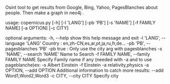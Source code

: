 Osint tool to get results from Google, Bing, Yahoo, PagesBlanches about people.
Then make a graph in neo4j .

usage: copernicus.py [-h] [-l 'LANG'] [-pb 'PB'] [-s 'NAME'] [-f FAMILY NAME]
                     [-a OPTION] [-c CITY]

optional arguments:
  -h, --help            show this help message and exit
  -l 'LANG', --language 'LANG'
                        Country : en,zh-CN,es,ar,pt,ja,ru,fr,de...
  -pb 'PB', --pagesblanches 'PB'
                        -pb true : Only use the city arg with pagesblanches
  -s 'NAME', --search 'NAME'
                        Name to Search
  -f FAMILY NAME, --family FAMILY NAME
                        Specify Family name if any (needed with -a and to use
                        pageblanche)ex: -s Albert Einstein -f Einstein -a
                        relativity,physics
  -a OPTION, --add OPTION
                        Additional information to catch more results: --add
                        Word1,Word2,Word3
  -c CITY, --city CITY  Specify city


 
